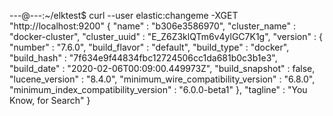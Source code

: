 ---@---:~/elktest$ curl --user elastic:changeme -XGET "http://localhost:9200"
{
  "name" : "b306e3586970",
  "cluster_name" : "docker-cluster",
  "cluster_uuid" : "E_Z6Z3klQTm6v4ylGC7K1g",
  "version" : {
    "number" : "7.6.0",
    "build_flavor" : "default",
    "build_type" : "docker",
    "build_hash" : "7f634e9f44834fbc12724506cc1da681b0c3b1e3",
    "build_date" : "2020-02-06T00:09:00.449973Z",
    "build_snapshot" : false,
    "lucene_version" : "8.4.0",
    "minimum_wire_compatibility_version" : "6.8.0",
    "minimum_index_compatibility_version" : "6.0.0-beta1"
  },
  "tagline" : "You Know, for Search"
}

